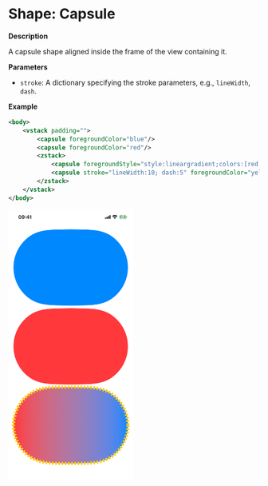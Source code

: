 # Shape: Capsule

**Description**

A capsule shape aligned inside the frame of the view containing it.

**Parameters**

- `stroke`: A dictionary specifying the stroke parameters, e.g., `lineWidth`, `dash`.

**Example**

```xml
<body>
    <vstack padding="">
        <capsule foregroundColor="blue"/>
        <capsule foregroundColor="red"/>
        <zstack>
            <capsule foregroundStyle="style:lineargradient;colors:[red,blue];startPoint:0.0,0.5;endPoint:1.0,0.5"/>
            <capsule stroke="lineWidth:10; dash:5" foregroundColor="yellow"/>
        </zstack>
    </vstack>
</body>
```
<img src="/Screenshots/Views/Other/capsule_1.png" width="250" alt="Screenshot">
